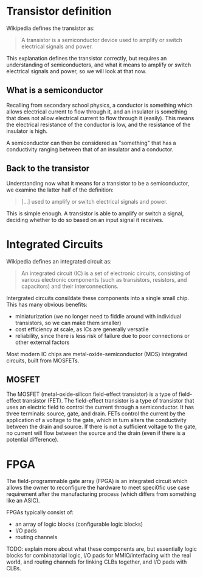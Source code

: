# Transistor definition

Wikipedia defines the transistor as:
> A transistor is a semiconductor device used to amplify or switch electrical signals and power.

This explanation defines the transistor correctly, but requires an understanding of semiconductors, and what it means to amplify or switch electrical signals and power, so we will look at that now.

## What is a semiconductor

Recalling from secondary school physics, a conductor is something which allows electrical current to flow through it, and an insulator is something that does not allow electrical current to flow through it (easily). This means the electrical resistance of the conductor is low, and the resistance of the insulator is high.

A semiconductor can then be considered as "something" that has a conductivity ranging between that of an insulator and a conductor.

## Back to the transistor

Understanding now what it means for a transistor to be a semiconductor, we examine the latter half of the definition:
> [...] used to amplify or switch electrical signals and power.

This is simple enough. A transistor is able to amplify or switch a signal, deciding whether to do so based on an input signal it receives. 

# Integrated Circuits

Wikipedia defines an integrated circuit as:
> An integrated circuit (IC) is a set of electronic circuits, consisting of various electronic components (such as transistors, resistors, and capacitors) and their interconnections.

Intergrated circuits consildate these components into a single small chip. This has many obvious benefits:

- miniaturization (we no longer need to fiddle around with individual transistors, so we can make them smaller)
- cost efficiency at scale, as ICs are generally versatile
- reliability, since there is less risk of failure due to poor connections or other external factors

Most modern IC chips are metal-oxide-semiconductor (MOS) integrated circuits, built from MOSFETs.

## MOSFET

The MOSFET (metal-oxide-silicon field-effect transistor) is a type of field-effect transistor (FET). The field-effect transistor is a type of transistor that uses an electric field to control the current through a semiconductor. It has three terminals: source, gate, and drain. FETs control the current by the application of a voltage to the gate, which in turn alters the conductivity between the drain and source. If there is not a sufficient voltage to the gate, no current will flow between the source and the drain (even if there is a potential difference).

# FPGA

The field-programmable gate array (FPGA) is an integrated circuit which allows the owner to reconfigure the hardware to meet speci0fic use case requirement after the manufacturing process (which differs from something like an ASIC).

FPGAs typically consist of:

- an array of logic blocks (configurable logic blocks)
- I/O pads
- routing channels

TODO: explain more about what these components are, but essentially logic blocks for combinatorial logic, I/O pads for MMIO/interfacing with the real world, and routing channels for linking CLBs together, and I/O pads with CLBs.
